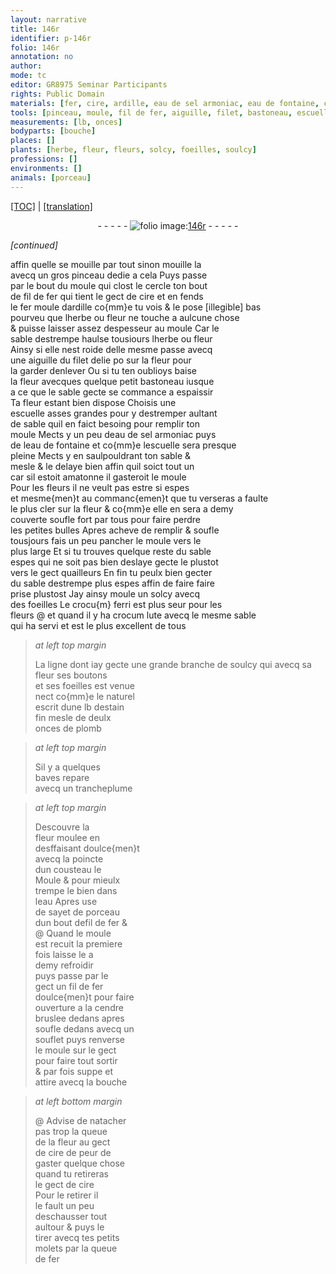 ```yaml
---
layout: narrative
title: 146r
identifier: p-146r
folio: 146r
annotation: no
author:
mode: tc
editor: GR8975 Seminar Participants
rights: Public Domain
materials: [fer, cire, ardille, eau de sel armoniac, eau de fontaine, crocu{m} ferri, crocum, estain, plomb, eau, sayet de porceau, cendre]
tools: [pinceau, moule, fil de fer, aiguille, filet, bastoneau, escuelle, trancheplume, cousteau, Moule, souflet, molets]
measurements: [lb, onces]
bodyparts: [bouche]
places: []
plants: [herbe, fleur, fleurs, solcy, foeilles, soulcy]
professions: []
environments: []
animals: [porceau]
---
```


<p><a href="{{ site.baseurl }}/diplomatic/" target="_blank">[TOC]</a> | <a href="{{ site.baseurl }}/texts/p-146r_tl/ target="_blank"">[translation]</a></p><div class="folio" align="center">- - - - - <a href="http://gallica.bnf.fr/ark:/12148/btv1b10500001g/f297.image" target="_blank"><img src="https://cu-mkp.github.io/2017-workshop-edition/assets/photo-icon.png" alt="folio image: " style="display:inline-block; margin-bottom:-3px;"/>146r</a> - - - - - </div>  
 
*[continued]*
  
affin quelle se mouille par tout sinon mouille la<br/> avecq un gros <span class="tl">pinceau</span> dedie a cela Puys passe<br/> par le bout du <span class="tl">moule</span> qui clost le cercle ton bout<br/> de <span class="tl">fil de <span class="m">fer</span></span> qui tient le gect de <span class="m">cire</span> et en fends<br/> le <span class="m">fer</span> moule d<span class="m">ardille</span> co{mm}e tu vois & le pose <span class="del">[illegible]</span> bas<br/> pourveu que l<span class="pa">herbe</span> ou <span class="pa">fleur</span> ne touche a aulcune chose<br/> & puisse laisser assez despesseur au <span class="tl">moule</span> Car le<br/> sable destrempe haulse tousiours l<span class="pa">herbe</span> ou <span class="pa">fleur</span><br/> Ainsy si elle nest roide delle mesme passe avecq<br/> une <span class="tl">aiguille</span> du <span class="tl">filet</span> delie <span class="del">po</span> sur la <span class="pa">fleur</span> pour<br/> la garder denlever Ou si tu ten oublioys baise <br/> la <span class="pa">fleur</span> avecques quelque petit <span class="tl">bastoneau</span> iusque<br/> a ce que le sable gecte se commance a espaissir<br/> Ta <span class="pa">fleur</span> estant bien dispose Choisis une<br/> <span class="tl">escuelle</span> asses grandes pour y destremper aultant<br/> de sable quil en faict besoing pour remplir ton<br/> <span class="tl">moule</span> Mects y un peu d<span class="m">eau de sel armoniac</span> puys<br/> de l<span class="m">eau de fontaine</span> et co{mm}e l<span class="tl">escuelle</span> sera presque<br/> pleine Mects y en saulpouldrant ton sable &<br/> mesle & le delaye bien affin quil soict tout un<br/> car sil estoit amatonne il gasteroit le <span class="tl">moule</span><br/> Pour les <span class="pa">fleurs</span> il ne veult pas estre si espes<br/> et mesme{men}t au commanc{emen}t que tu verseras a faulte<br/> le plus cler sur la <span class="pa">fleur</span> & co{mm}e elle en sera a demy<br/> couverte soufle fort par tous pour faire perdre<br/> les petites bulles Apres acheve de remplir & soufle<br/> tousjours fais un peu pancher le <span class="tl">moule</span> vers le<br/> plus large Et si tu trouves quelque reste du sable<br/> espes qui ne soit pas bien deslaye gecte le plustot<br/> vers le gect quailleurs En fin tu peulx bien gecter<br/> du sable destrempe plus espes affin de faire faire<br/> prise plustost Jay ainsy moule un <span class="pa">solcy</span> avecq<br/> des <span class="pa">foeilles</span> Le <span class="m">crocu{m} ferri</span> est plus seur pour les<br/> <span class="pa">fleurs</span> @ et quand il y ha <span class="m">crocum</span> lute avecq le mesme sable<br/> qui ha servi et est le plus excellent de tous
 
 
> *at left top margin*
> 
> 
>  La ligne dont iay gecte une grande branche de <span class="pa">soulcy</span> qui avecq sa <span class="pa">fleur</span> ses boutons<br/> et ses <span class="pa">foeilles</span> est venue<br/> nect co{mm}e le naturel<br/> escrit dune <span class="ms">lb</span> d<span class="m">estain</span><br/> fin mesle de deulx<br/> <span class="ms">onces</span> de <span class="m">plomb</span>
 
> *at left top margin*
> 
> 
>  Sil y a quelques<br/> baves repare<br/> avecq un<span class="tl"> trancheplume</span>
 
> *at left top margin*
> 
> 
>  Descouvre la<br/> <span class="pa">fleur</span> moulee en<br/> desffaisant doulce{men}t<br/> avecq la poincte<br/> dun <span class="tl">cousteau</span> le<br/> <span class="tl">Moule</span> & pour mieulx<br/> trempe le bien dans<br/> l<span class="m">eau</span> Apres use<br/> de <span class="m">sayet de <span class="al">porceau</span></span><br/> dun bout de<span class="tl">fil de <span class="m">fer</span></span> &<br/>@ Quand le <span class="tl">moule</span><br/> est recuit la premiere<br/> fois laisse le a<br/> demy refroidir<br/> puys passe par le<br/> gect un <span class="tl">fil de <span class="m">fer</span></span><br/> doulce{men}t pour faire<br/> ouverture a la <span class="m">cendre</span><br/> bruslee dedans apres<br/> soufle dedans avecq un<br/> <span class="tl">souflet</span> puys renverse<br/> le <span class="tl">moule</span> sur le gect<br/> pour faire tout sortir<br/> & par fois suppe et<br/> attire avecq la <span class="bp">bouche</span>
 
> *at left bottom margin*
> 
> 
> @ Advise de natacher<br/> pas trop la queue<br/> de la <span class="pa">fleur</span> au gect<br/> de <span class="m">cire</span> de peur de<br/> gaster quelque chose<br/> quand tu retireras<br/> le gect de <span class="m">cire</span><br/> Pour le retirer il<br/> le fault un peu<br/> deschausser tout<br/> aultour & puys le<br/> tirer avecq tes petits<br/> <span class="tl">molets</span> par la queue<br/> de <span class="m">fer</span>
